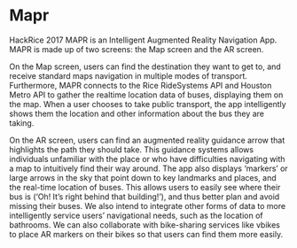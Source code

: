 # Mapr
HackRice 2017
MAPR is an Intelligent Augmented Reality Navigation App. MAPR is made up of two screens: the Map screen and the AR screen.

On the Map screen, users can find the destination they want to get to, and receive standard maps navigation in multiple modes of transport. Furthermore, MAPR connects to the Rice RideSystems API and Houston Metro API to gather the realtime location data of buses, displaying them on the map. When a user chooses to take public transport, the app intelligently shows them the location and other information about the bus they are taking.

On the AR screen, users can find an augmented reality guidance arrow that highlights the path they should take. This guidance systems allows individuals unfamiliar with the place or who have difficulties navigating with a map to intuitively find their way around. The app also displays ‘markers’ or large arrows in the sky that point down to key landmarks and places, and the real-time location of buses. This allows users to easily see where their bus is (‘Oh! It’s right behind that building!’), and thus better plan and avoid missing their buses. We also intend to integrate other forms of data to more intelligently service users’ navigational needs, such as the location of bathrooms. We can also collaborate with bike-sharing services like vbikes to place AR markers on their bikes so that users can find them more easily.
